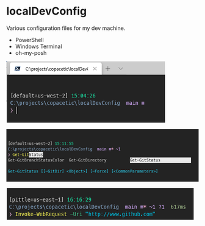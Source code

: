 # localDevConfig
Various configuration files for my dev machine.

- PowerShell
- Windows Terminal
- oh-my-posh

![](terminal_preview.png)

![](terminal_preview_autocomplete.png)

![](terminal_preivew_params.png)
